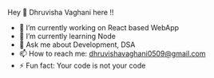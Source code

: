 Hey 👋 Dhruvisha Vaghani here !!


- 🔭 I’m currently working on React based WebApp
- 🌱 I’m currently learning Node
- 💬 Ask me about Development, DSA
- 📫 How to reach me: dhruvishavaghani0509@gmail.com
- ⚡ Fun fact: Your code is not your code

